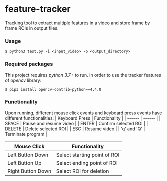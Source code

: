 # feature-tracker
Tracking tool to extract multiple features in a video and store frame by frame ROIs in output files.

### Usage

```
$ python3 test.py -i <input_video> -o <output_directory>
```

### Required packages

This project requires *python 3.7+* to run. In order to use the tracker features of *opencv* library:
```
$ pip3 install opencv-contrib-python==4.4.0
```

### Functionality

Upon running, different mouse click events and keyboard press events have different functionalities:
| Keyboard Press | Functionality |
| ------ | ------ |
| SPACE | Pause and resume video |
| ENTER | Confirm selected ROI |
| DELETE | Delete selected ROI |
| ESC | Resume video |
| 'q' and 'Q' | Terminate program |

| Mouse Click | Functionality |
| ------ | ------ |
| Left Button Down | Select starting point of ROI |
| Left Button Up | Select ending point of ROI |
| Right Button Down | Select ROI for deletion |
